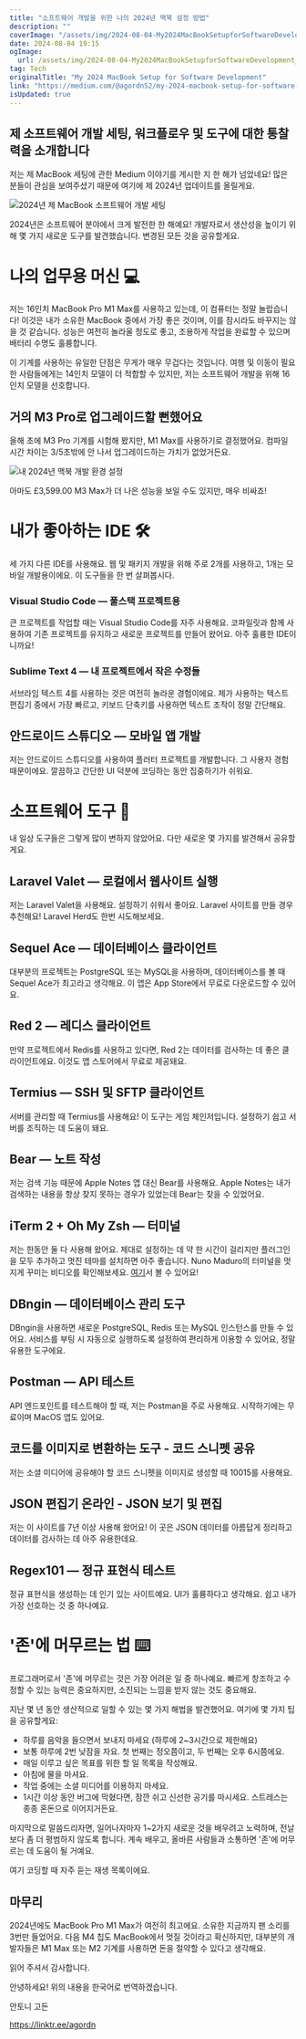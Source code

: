 ```yaml
---
title: "소프트웨어 개발을 위한 나의 2024년 맥북 설정 방법"
description: ""
coverImage: "/assets/img/2024-08-04-My2024MacBookSetupforSoftwareDevelopment_0.png"
date: 2024-08-04 19:15
ogImage: 
  url: /assets/img/2024-08-04-My2024MacBookSetupforSoftwareDevelopment_0.png
tag: Tech
originalTitle: "My 2024 MacBook Setup for Software Development"
link: "https://medium.com/@agordn52/my-2024-macbook-setup-for-software-development-4999ae906be4"
isUpdated: true
---
```





## 제 소프트웨어 개발 세팅, 워크플로우 및 도구에 대한 통찰력을 소개합니다

저는 제 MacBook 세팅에 관한 Medium 이야기를 게시한 지 한 해가 넘었네요! 많은 분들이 관심을 보여주셨기 때문에 여기에 제 2024년 업데이트를 올릴게요.

![2024년 제 MacBook 소프트웨어 개발 세팅](/assets/img/2024-08-04-My2024MacBookSetupforSoftwareDevelopment_0.png)

2024년은 소프트웨어 분야에서 크게 발전한 한 해예요! 개발자로서 생산성을 높이기 위해 몇 가지 새로운 도구를 발견했습니다. 변경된 모든 것을 공유할게요.

<div class="content-ad"></div>

# 나의 업무용 머신 💻

저는 16인치 MacBook Pro M1 Max를 사용하고 있는데, 이 컴퓨터는 정말 놀랍습니다! 이것은 내가 소유한 MacBook 중에서 가장 좋은 것이며, 이를 잠시라도 바꾸지는 않을 것 같습니다. 성능은 여전히 놀라울 정도로 좋고, 조용하게 작업을 완료할 수 있으며 배터리 수명도 훌륭합니다.

이 기계를 사용하는 유일한 단점은 무게가 매우 무겁다는 것입니다. 여행 및 이동이 필요한 사람들에게는 14인치 모델이 더 적합할 수 있지만, 저는 소프트웨어 개발을 위해 16인치 모델을 선호합니다.

## 거의 M3 Pro로 업그레이드할 뻔했어요

<div class="content-ad"></div>

올해 초에 M3 Pro 기계를 시험해 봤지만, M1 Max를 사용하기로 결정했어요. 컴파일 시간 차이는 3/5초밖에 안 나서 업그레이드하는 가치가 없었거든요.

![내 2024년 맥북 개발 환경 설정]("https://example.com/이미지경로.png")

아마도 £3,599.00  M3 Max가 더 나은 성능을 보일 수도 있지만, 매우 비싸죠!

# 내가 좋아하는 IDE 🛠️

<div class="content-ad"></div>

세 가지 다른 IDE를 사용해요. 웹 및 패키지 개발을 위해 주로 2개를 사용하고, 1개는 모바일 개발용이에요. 이 도구들을 한 번 살펴봅시다.

### Visual Studio Code — 풀스택 프로젝트용

큰 프로젝트를 작업할 때는 Visual Studio Code를 자주 사용해요. 코파일릿과 함께 사용하여 기존 프로젝트를 유지하고 새로운 프로젝트를 만들어 왔어요. 아주 훌륭한 IDE이니까요!

### Sublime Text 4 — 내 프로젝트에서 작은 수정들

<div class="content-ad"></div>

서브라임 텍스트 4를 사용하는 것은 여전히 놀라운 경험이에요. 제가 사용하는 텍스트 편집기 중에서 가장 빠르고, 키보드 단축키를 사용하면 텍스트 조작이 정말 간단해요.

## 안드로이드 스튜디오 — 모바일 앱 개발

저는 안드로이드 스튜디오를 사용하여 플러터 프로젝트를 개발합니다. 그 사용자 경험 때문이에요. 깔끔하고 간단한 UI 덕분에 코딩하는 동안 집중하기가 쉬워요.

# 소프트웨어 도구 🧰

<div class="content-ad"></div>

내 일상 도구들은 그렇게 많이 변하지 않았어요. 다만 새로운 몇 가지를 발견해서 공유할게요.

## Laravel Valet — 로컬에서 웹사이트 실행

저는 Laravel Valet을 사용해요. 설정하기 쉬워서 좋아요. Laravel 사이트를 만들 경우 추천해요! Laravel Herd도 한번 시도해보세요.

## Sequel Ace — 데이터베이스 클라이언트

<div class="content-ad"></div>

대부분의 프로젝트는 PostgreSQL 또는 MySQL을 사용하며, 데이터베이스를 볼 때 Sequel Ace가 최고라고 생각해요. 이 앱은 App Store에서 무료로 다운로드할 수 있어요.

## Red 2 — 레디스 클라이언트

만약 프로젝트에서 Redis를 사용하고 있다면, Red 2는 데이터를 검사하는 데 좋은 클라이언트에요. 이것도 앱 스토어에서 무료로 제공돼요.

## Termius — SSH 및 SFTP 클라이언트

<div class="content-ad"></div>

서버를 관리할 때 Termius를 사용해요! 이 도구는 게임 체인저입니다. 설정하기 쉽고 서버를 조직하는 데 도움이 돼요.

## Bear — 노트 작성

저는 검색 기능 때문에 Apple Notes 앱 대신 Bear를 사용해요. Apple Notes는 내가 검색하는 내용을 항상 찾지 못하는 경우가 있었는데 Bear는 찾을 수 있었어요.

## iTerm 2 + Oh My Zsh — 터미널

<div class="content-ad"></div>

저는 한동안 둘 다 사용해 왔어요. 제대로 설정하는 데 약 한 시간이 걸리지만 플러그인을 모두 추가하고 멋진 테마를 설치하면 아주 좋습니다. Nuno Maduro의 터미널을 멋지게 꾸미는 비디오를 확인해보세요. [여기](https://www.youtube.com/watch?v=27Fi2RcdBFQ)서 볼 수 있어요! 

## DBngin — 데이터베이스 관리 도구

DBngin을 사용하면 새로운 PostgreSQL, Redis 또는 MySQL 인스턴스를 만들 수 있어요. 서비스를 부팅 시 자동으로 실행하도록 설정하여 편리하게 이용할 수 있어요, 정말 유용한 도구에요.

## Postman — API 테스트

<div class="content-ad"></div>

API 엔드포인트를 테스트해야 할 때, 저는 Postman을 주로 사용해요. 시작하기에는 무료이며 MacOS 앱도 있어요.

## 코드를 이미지로 변환하는 도구 - 코드 스니펫 공유

저는 소셜 미디어에 공유해야 할 코드 스니펫을 이미지로 생성할 때 10015를 사용해요.

## JSON 편집기 온라인 - JSON 보기 및 편집

<div class="content-ad"></div>

저는 이 사이트를 7년 이상 사용해 왔어요! 이 곳은 JSON 데이터를 아름답게 정리하고 데이터를 검사하는 데 아주 유용한데요.

## Regex101 — 정규 표현식 테스트

정규 표현식을 생성하는 데 인기 있는 사이트예요. UI가 훌륭하다고 생각해요. 쉽고 내가 가장 선호하는 것 중 하나예요.

# '존'에 머무르는 법 ⌨️

<div class="content-ad"></div>

프로그래머로서 '존'에 머무르는 것은 가장 어려운 일 중 하나예요. 빠르게 창조하고 수정할 수 있는 능력은 중요하지만, 소진되는 느낌을 받지 않는 것도 중요해요.

지난 몇 년 동안 생산적으로 일할 수 있는 몇 가지 해법을 발견했어요. 여기에 몇 가지 팁을 공유할게요:

- 하루를 음악을 들으면서 보내지 마세요 (하루에 2~3시간으로 제한해요)
- 보통 하루에 2번 낮잠을 자요. 첫 번째는 정오쯤이고, 두 번째는 오후 6시쯤에요.
- 매일 이루고 싶은 목표를 위한 할 일 목록을 작성해요.
- 아침에 물을 마셔요.
- 작업 중에는 소셜 미디어를 이용하지 마세요.
- 1시간 이상 동안 버그에 막혔다면, 잠깐 쉬고 신선한 공기를 마시세요. 스트레스는 종종 혼돈으로 이어지거든요.

마지막으로 말씀드리자면, 일어나자마자 1~2가지 새로운 것을 배우려고 노력하며, 전날보다 좀 더 평범하지 않도록 합니다. 계속 배우고, 올바른 사람들과 소통하면 '존'에 머무르는 데 도움이 될 거예요.

<div class="content-ad"></div>

여기 코딩할 때 자주 듣는 재생 목록이에요.

## 마무리

2024년에도 MacBook Pro M1 Max가 여전히 최고에요. 소유한 지금까지 팬 소리를 3번만 들었어요. 다음 M4 칩도 MacBook에서 멋질 것이라고 확신하지만, 대부분의 개발자들은 M1 Max 또는 M2 기계를 사용하면 돈을 절약할 수 있다고 생각해요.

읽어 주셔서 감사합니다.

<div class="content-ad"></div>

안녕하세요! 위의 내용을 한국어로 번역하겠습니다.

안토니 고든

https://linktr.ee/agordn